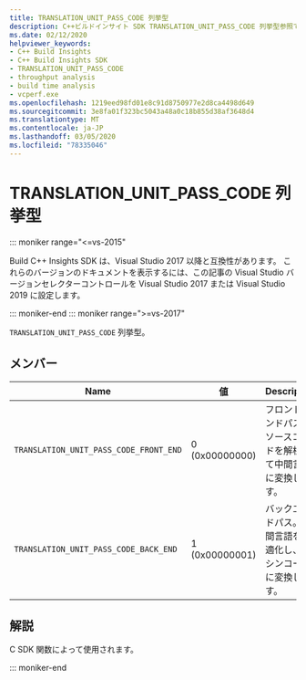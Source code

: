```yaml
---
title: TRANSLATION_UNIT_PASS_CODE 列挙型
description: C++ビルドインサイト SDK TRANSLATION_UNIT_PASS_CODE 列挙型参照です。
ms.date: 02/12/2020
helpviewer_keywords:
- C++ Build Insights
- C++ Build Insights SDK
- TRANSLATION_UNIT_PASS_CODE
- throughput analysis
- build time analysis
- vcperf.exe
ms.openlocfilehash: 1219eed98fd01e8c91d8750977e2d8ca4498d649
ms.sourcegitcommit: 3e8fa01f323bc5043a48a0c18b855d38af3648d4
ms.translationtype: MT
ms.contentlocale: ja-JP
ms.lasthandoff: 03/05/2020
ms.locfileid: "78335046"
---
```

# <a name="translation_unit_pass_code-enum"></a>TRANSLATION_UNIT_PASS_CODE 列挙型

::: moniker range="<=vs-2015"

Build C++ Insights SDK は、Visual Studio 2017 以降と互換性があります。 これらのバージョンのドキュメントを表示するには、この記事の Visual Studio バージョンセレクターコントロールを Visual Studio 2017 または Visual Studio 2019 に設定します。

::: moniker-end
::: moniker range=">=vs-2017"

`TRANSLATION_UNIT_PASS_CODE` 列挙型。

## <a name="members"></a>メンバー

| Name | 値 | Description |
|--|--|--|
| `TRANSLATION_UNIT_PASS_CODE_FRONT_END` | 0 (0x00000000) | フロントエンドパス。ソースコードを解析して中間言語に変換します。 |
| `TRANSLATION_UNIT_PASS_CODE_BACK_END` | 1 (0x00000001) | バックエンドパス。中間言語を最適化し、マシンコードに変換します。 |

## <a name="remarks"></a>解説

C SDK 関数によって使用されます。

::: moniker-end
